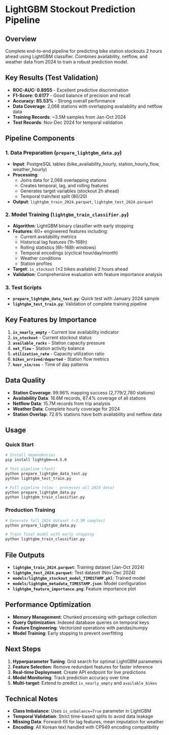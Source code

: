 # LightGBM Stockout Prediction Pipeline

## Overview
Complete end-to-end pipeline for predicting bike station stockouts 2 hours ahead using LightGBM classifier. Combines availability, netflow, and weather data from 2024 to train a robust prediction model.

## Key Results (Test Validation)
- **ROC-AUC: 0.8955** - Excellent predictive discrimination
- **F1-Score: 0.6177** - Good balance of precision and recall  
- **Accuracy: 85.53%** - Strong overall performance
- **Data Coverage**: 2,068 stations with overlapping availability and netflow data
- **Training Records**: ~3.5M samples from Jan-Oct 2024
- **Test Records**: Nov-Dec 2024 for temporal validation

## Pipeline Components

### 1. Data Preparation (`prepare_lightgbm_data.py`)
- **Input**: PostgreSQL tables (bike_availability_hourly, station_hourly_flow, weather_hourly)
- **Processing**: 
  - Joins data for 2,068 overlapping stations
  - Creates temporal, lag, and rolling features
  - Generates target variables (stockout 2h ahead)
  - Temporal train/test split (80/20)
- **Output**: `lightgbm_train_2024.parquet`, `lightgbm_test_2024.parquet`

### 2. Model Training (`lightgbm_train_classifier.py`)
- **Algorithm**: LightGBM binary classifier with early stopping
- **Features**: 60+ engineered features including:
  - Current availability metrics
  - Historical lag features (1h-168h)
  - Rolling statistics (6h-168h windows)
  - Temporal encodings (cyclical hour/day/month)
  - Weather conditions
  - Station profiles
- **Target**: `is_stockout` (≤2 bikes available) 2 hours ahead
- **Validation**: Comprehensive evaluation with feature importance analysis

### 3. Test Scripts
- **`prepare_lightgbm_data_test.py`**: Quick test with January 2024 sample
- **`lightgbm_test_train.py`**: Validation of complete training pipeline

## Key Features by Importance
1. **`is_nearly_empty`** - Current low availability indicator
2. **`is_stockout`** - Current stockout status  
3. **`available_racks`** - Station capacity pressure
4. **`net_flow`** - Station activity balance
5. **`utilization_rate`** - Capacity utilization ratio
6. **`bikes_arrived/departed`** - Station flow metrics
7. **`hour_sin/cos`** - Time of day patterns

## Data Quality
- **Station Coverage**: 99.96% mapping success (2,779/2,780 stations)
- **Availability Data**: 16.6M records, 87.4% coverage of all stations
- **Netflow Data**: 15.7M records from trip analysis
- **Weather Data**: Complete hourly coverage for 2024
- **Station Overlap**: 72.6% stations have both availability and netflow data

## Usage

### Quick Start
```bash
# Install dependencies
pip install lightgbm==4.5.0

# Test pipeline (fast)
python prepare_lightgbm_data_test.py
python lightgbm_test_train.py

# Full pipeline (slow - processes all 2024 data)
python prepare_lightgbm_data.py
python lightgbm_train_classifier.py
```

### Production Training
```bash
# Generate full 2024 dataset (~3.5M samples)
python prepare_lightgbm_data.py

# Train final model with early stopping
python lightgbm_train_classifier.py
```

## File Outputs
- **`lightgbm_train_2024.parquet`**: Training dataset (Jan-Oct 2024)
- **`lightgbm_test_2024.parquet`**: Test dataset (Nov-Dec 2024)
- **`models/lightgbm_stockout_model_TIMESTAMP.pkl`**: Trained model
- **`models/lightgbm_metadata_TIMESTAMP.json`**: Model configuration
- **`lightgbm_feature_importance.png`**: Feature importance plot

## Performance Optimization
- **Memory Management**: Chunked processing with garbage collection
- **Query Optimization**: Indexed database queries on temporal keys
- **Feature Engineering**: Vectorized operations with pandas/numpy
- **Model Training**: Early stopping to prevent overfitting

## Next Steps
1. **Hyperparameter Tuning**: Grid search for optimal LightGBM parameters
2. **Feature Selection**: Remove redundant features for faster inference
3. **Real-time Deployment**: Create API endpoint for live predictions
4. **Model Monitoring**: Track prediction accuracy over time
5. **Multi-target**: Extend to predict `is_nearly_empty` and `available_bikes`

## Technical Notes
- **Class Imbalance**: Uses `is_unbalance=True` parameter in LightGBM
- **Temporal Validation**: Strict time-based splits to avoid data leakage
- **Missing Data**: Forward-fill for lag features, mean imputation for weather
- **Encoding**: All Korean text handled with CP949 encoding compatibility